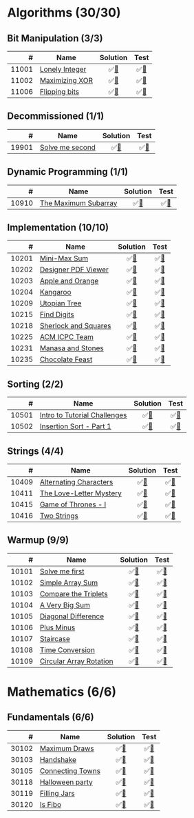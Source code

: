 # Algorithms (30/30)

## Bit Manipulation (3/3)

|     # | Name                    | Solution                          | Test                           |
|------:|-------------------------|:---------------------------------:|:------------------------------:|
| 11001 | [Lonely Integer][11001] | &#9989;[&#128190;][11001solution] | &#9989;[&#128190;][11001tests] |
| 11002 | [Maximizing XOR][11002] | &#9989;[&#128190;][11002solution] | &#9989;[&#128190;][11002tests] |
| 11006 | [Flipping bits][11006]  | &#9989;[&#128190;][11006solution] | &#9989;[&#128190;][11006tests] |

[11001]: https://www.hackerrank.com/challenges/lonely-integer
[11002]: https://www.hackerrank.com/challenges/maximizing-xor
[11006]: https://www.hackerrank.com/challenges/flipping-bits

[11001solution]: src/main/java/org/ck/hackerRank/algorithms/bitmanipulation/lonelyinteger/Solution.java
[11002solution]: src/main/java/org/ck/hackerRank/algorithms/bitmanipulation/maximisingxor/Solution.java
[11006solution]: src/main/java/org/ck/hackerRank/algorithms/bitmanipulation/flippingbits/Solution.java

[11001tests]: src/test/java/org/ck/hackerRank/algorithms/bitmanipulation/lonelyinteger/SolutionTest.java
[11002tests]: src/test/java/org/ck/hackerRank/algorithms/bitmanipulation/maximisingxor/SolutionTest.java
[11006tests]: src/test/java/org/ck/hackerRank/algorithms/bitmanipulation/flippingbits/SolutionTest.java


## Decommissioned (1/1)

|     # | Name                     | Solution                          | Test                           |
|------:|--------------------------|:---------------------------------:|:------------------------------:|
| 19901 | [Solve me second][19901] | &#9989;[&#128190;][19901solution] | &#9989;[&#128190;][19901tests] |

[19901]: https://www.hackerrank.com/challenges/solve-me-second

[19901solution]: src/main/java/org/ck/hackerRank/algorithms/decommissioned/solvemesecond/Solution.java

[19901tests]: src/test/java/org/ck/hackerRank/algorithms/decommissioned/solvemesecond/SolutionTest.java


## Dynamic Programming (1/1)

|     # | Name                          | Solution                          | Test                           |
|------:|-------------------------------|:---------------------------------:|:------------------------------:|
| 10910 | [The Maximum Subarray][10910] | &#9989;[&#128190;][10910solution] | &#9989;[&#128190;][10910tests] |

[10910]: https://www.hackerrank.com/challenges/maxsubarray

[10910solution]: src/main/java/org/ck/hackerRank/algorithms/dynamicprogramming/maxsubarray/Solution.java

[10910tests]: src/test/java/org/ck/hackerRank/algorithms/dynamicprogramming/maxsubarray/SolutionTest.java


## Implementation (10/10)

|     # | Name                          | Solution                          | Test                           |
|------:|-------------------------------|:---------------------------------:|:------------------------------:|
| 10201 | [Mini-Max Sum][10201]         | &#9989;[&#128190;][10201solution] | &#9989;[&#128190;][10201tests] |
| 10202 | [Designer PDF Viewer][10202]  | &#9989;[&#128190;][10202solution] | &#9989;[&#128190;][10202tests] |
| 10203 | [Apple and Orange][10203]     | &#9989;[&#128190;][10203solution] | &#9989;[&#128190;][10203tests] |
| 10204 | [Kangaroo][10204]             | &#9989;[&#128190;][10204solution] | &#9989;[&#128190;][10204tests] |
| 10209 | [Utopian Tree][10209]         | &#9989;[&#128190;][10209solution] | &#9989;[&#128190;][10209tests] |
| 10215 | [Find Digits][10215]          | &#9989;[&#128190;][10215solution] | &#9989;[&#128190;][10215tests] |
| 10218 | [Sherlock and Squares][10218] | &#9989;[&#128190;][10218solution] | &#9989;[&#128190;][10218tests] |
| 10225 | [ACM ICPC Team][10225]        | &#9989;[&#128190;][10225solution] | &#9989;[&#128190;][10225tests] |
| 10231 | [Manasa and Stones][10231]    | &#9989;[&#128190;][10231solution] | &#9989;[&#128190;][10231tests] |
| 10235 | [Chocolate Feast][10235]      | &#9989;[&#128190;][10235solution] | &#9989;[&#128190;][10235tests] |

[10201]: https://www.hackerrank.com/challenges/mini-max-sum
[10202]: https://www.hackerrank.com/challenges/designer-pdf-viewer
[10203]: https://www.hackerrank.com/challenges/apple-and-orange
[10204]: https://www.hackerrank.com/challenges/kangaroo
[10209]: https://www.hackerrank.com/challenges/utopian-tree
[10215]: https://www.hackerrank.com/challenges/find-digits
[10218]: https://www.hackerrank.com/challenges/sherlock-and-squares
[10225]: https://www.hackerrank.com/challenges/acm-icpc-team
[10231]: https://www.hackerrank.com/challenges/manasa-and-stones
[10235]: https://www.hackerrank.com/challenges/chocolate-feast

[10201solution]: src/main/java/org/ck/hackerRank/algorithms/implementation/minimaxsum/Solution.java
[10202solution]: src/main/java/org/ck/hackerRank/algorithms/implementation/designerpdfviewer/Solution.java
[10203solution]: src/main/java/org/ck/hackerRank/algorithms/implementation/appleandorange/Solution.java
[10204solution]: src/main/java/org/ck/hackerRank/algorithms/implementation/kangaroo/Solution.java
[10209solution]: src/main/java/org/ck/hackerRank/algorithms/implementation/utopiantree/Solution.java
[10215solution]: src/main/java/org/ck/hackerRank/algorithms/implementation/finddigits/Solution.java
[10218solution]: src/main/java/org/ck/hackerRank/algorithms/implementation/sherlockandsquares/Solution.java
[10225solution]: src/main/java/org/ck/hackerRank/algorithms/implementation/acmicpcteam/Solution.java
[10231solution]: src/main/java/org/ck/hackerRank/algorithms/implementation/manasaandstones/Solution.java
[10235solution]: src/main/java/org/ck/hackerRank/algorithms/implementation/chocolatefeast/Solution.java

[10201tests]: src/test/java/org/ck/hackerRank/algorithms/implementation/minimaxsum/SolutionTest.java
[10202tests]: src/test/java/org/ck/hackerRank/algorithms/implementation/designerpdfviewer/SolutionTest.java
[10203tests]: src/test/java/org/ck/hackerRank/algorithms/implementation/appleandorange/SolutionTest.java
[10204tests]: src/test/java/org/ck/hackerRank/algorithms/implementation/kangaroo/SolutionTest.java
[10209tests]: src/test/java/org/ck/hackerRank/algorithms/implementation/utopiantree/SolutionTest.java
[10215tests]: src/test/java/org/ck/hackerRank/algorithms/implementation/finddigits/SolutionTest.java
[10218tests]: src/test/java/org/ck/hackerRank/algorithms/implementation/sherlockandsquares/SolutionTest.java
[10225tests]: src/test/java/org/ck/hackerRank/algorithms/implementation/acmicpcteam/SolutionTest.java
[10231tests]: src/test/java/org/ck/hackerRank/algorithms/implementation/manasaandstones/SolutionTest.java
[10235tests]: src/test/java/org/ck/hackerRank/algorithms/implementation/chocolatefeast/SolutionTest.java


## Sorting (2/2)

|     # | Name                                  | Solution                          | Test                           |
|------:|---------------------------------------|:---------------------------------:|:------------------------------:|
| 10501 | [Intro to Tutorial Challenges][10501] | &#9989;[&#128190;][10501solution] | &#9989;[&#128190;][10501tests] |
| 10502 | [Insertion Sort - Part 1][10502]      | &#9989;[&#128190;][10502solution] | &#9989;[&#128190;][10502tests] |

[10501]: https://www.hackerrank.com/challenges/tutorial-intro
[10502]: https://www.hackerrank.com/challenges/insertionsort1

[10501solution]: src/main/java/org/ck/hackerRank/algorithms/sorting/intrototutorialchallenges/Solution.java
[10502solution]: src/main/java/org/ck/hackerRank/algorithms/sorting/insertionsortpart1/Solution.java

[10501tests]: src/test/java/org/ck/hackerRank/algorithms/sorting/intrototutorialchallenges/SolutionTest.java
[10502tests]: src/test/java/org/ck/hackerRank/algorithms/sorting/insertionsortpart1/SolutionTest.java


## Strings (4/4)

|     # | Name                             | Solution                          | Test                           |
|------:|----------------------------------|:---------------------------------:|:------------------------------:|
| 10409 | [Alternating Characters][10409]  | &#9989;[&#128190;][10409solution] | &#9989;[&#128190;][10409tests] |
| 10411 | [The Love-Letter Mystery][10411] | &#9989;[&#128190;][10411solution] | &#9989;[&#128190;][10411tests] |
| 10415 | [Game of Thrones - I][10415]     | &#9989;[&#128190;][10415solution] | &#9989;[&#128190;][10415tests] |
| 10416 | [Two Strings][10416]             | &#9989;[&#128190;][10416solution] | &#9989;[&#128190;][10416tests] |

[10409]: https://www.hackerrank.com/challenges/alternating-characters
[10411]: https://www.hackerrank.com/challenges/the-love-letter-mystery
[10415]: https://www.hackerrank.com/challenges/game-of-thrones
[10416]: https://www.hackerrank.com/challenges/two-strings

[10409solution]: src/main/java/org/ck/hackerRank/algorithms/strings/alternatingcharacters/Solution.java
[10411solution]: src/main/java/org/ck/hackerRank/algorithms/strings/thelovelettermystery/Solution.java
[10415solution]: src/main/java/org/ck/hackerRank/algorithms/strings/gameofthronesi/Solution.java
[10416solution]: src/main/java/org/ck/hackerRank/algorithms/strings/twostrings/Solution.java

[10409tests]: src/test/java/org/ck/hackerRank/algorithms/strings/alternatingcharacters/SolutionTest.java
[10411tests]: src/test/java/org/ck/hackerRank/algorithms/strings/thelovelettermystery/SolutionTest.java
[10415tests]: src/test/java/org/ck/hackerRank/algorithms/strings/gameofthronesi/SolutionTest.java
[10416tests]: src/test/java/org/ck/hackerRank/algorithms/strings/twostrings/SolutionTest.java


## Warmup (9/9)

|     # | Name                             | Solution                          | Test                           |
|------:|----------------------------------|:---------------------------------:|:------------------------------:|
| 10101 | [Solve me first][10101]          | &#9989;[&#128190;][10101solution] | &#9989;[&#128190;][10101tests] |
| 10102 | [Simple Array Sum][10102]        | &#9989;[&#128190;][10102solution] | &#9989;[&#128190;][10102tests] |
| 10103 | [Compare the Triplets][10103]    | &#9989;[&#128190;][10103solution] | &#9989;[&#128190;][10103tests] |
| 10104 | [A Very Big Sum][10104]          | &#9989;[&#128190;][10104solution] | &#9989;[&#128190;][10104tests] |
| 10105 | [Diagonal Difference][10105]     | &#9989;[&#128190;][10105solution] | &#9989;[&#128190;][10105tests] |
| 10106 | [Plus Minus][10106]              | &#9989;[&#128190;][10106solution] | &#9989;[&#128190;][10106tests] |
| 10107 | [Staircase][10107]               | &#9989;[&#128190;][10107solution] | &#9989;[&#128190;][10107tests] |
| 10108 | [Time Conversion][10108]         | &#9989;[&#128190;][10108solution] | &#9989;[&#128190;][10108tests] |
| 10109 | [Circular Array Rotation][10109] | &#9989;[&#128190;][10109solution] | &#9989;[&#128190;][10109tests] |

[10101]: https://www.hackerrank.com/challenges/solve-me-first
[10102]: https://www.hackerrank.com/challenges/simple-array-sum
[10103]: https://www.hackerrank.com/challenges/compare-the-triplets
[10104]: https://www.hackerrank.com/challenges/a-very-big-sum
[10105]: https://www.hackerrank.com/challenges/diagonal-difference
[10106]: https://www.hackerrank.com/challenges/plus-minus
[10107]: https://www.hackerrank.com/challenges/staircase
[10108]: https://www.hackerrank.com/challenges/time-conversion
[10109]: https://www.hackerrank.com/challenges/circular-array-rotation

[10101solution]: src/main/java/org/ck/hackerRank/algorithms/warmup/solvemefirst/Solution.java
[10102solution]: src/main/java/org/ck/hackerRank/algorithms/warmup/simplearraysum/Solution.java
[10103solution]: src/main/java/org/ck/hackerRank/algorithms/warmup/comparethetriplets/Solution.java
[10104solution]: src/main/java/org/ck/hackerRank/algorithms/warmup/averybigsum/Solution.java
[10105solution]: src/main/java/org/ck/hackerRank/algorithms/warmup/diagonaldifference/Solution.java
[10106solution]: src/main/java/org/ck/hackerRank/algorithms/warmup/plusminus/Solution.java
[10107solution]: src/main/java/org/ck/hackerRank/algorithms/warmup/staircase/Solution.java
[10108solution]: src/main/java/org/ck/hackerRank/algorithms/warmup/timeconversion/Solution.java
[10109solution]: src/main/java/org/ck/hackerRank/algorithms/warmup/circulararrayrotation/Solution.java

[10101tests]: src/test/java/org/ck/hackerRank/algorithms/warmup/solvemefirst/SolutionTest.java
[10102tests]: src/test/java/org/ck/hackerRank/algorithms/warmup/simplearraysum/SolutionTest.java
[10103tests]: src/test/java/org/ck/hackerRank/algorithms/warmup/comparethetriplets/SolutionTest.java
[10104tests]: src/test/java/org/ck/hackerRank/algorithms/warmup/averybigsum/SolutionTest.java
[10105tests]: src/test/java/org/ck/hackerRank/algorithms/warmup/diagonaldifference/SolutionTest.java
[10106tests]: src/test/java/org/ck/hackerRank/algorithms/warmup/plusminus/SolutionTest.java
[10107tests]: src/test/java/org/ck/hackerRank/algorithms/warmup/staircase/SolutionTest.java
[10108tests]: src/test/java/org/ck/hackerRank/algorithms/warmup/timeconversion/SolutionTest.java
[10109tests]: src/test/java/org/ck/hackerRank/algorithms/warmup/circulararrayrotation/SolutionTest.java

# Mathematics (6/6)

##  Fundamentals (6/6)

|     # | Name                      | Solution                          | Test                           |
|------:|---------------------------|:---------------------------------:|:------------------------------:|
| 30102 | [Maximum Draws][30102]    | &#9989;[&#128190;][30102solution] | &#9989;[&#128190;][30102tests] |
| 30103 | [Handshake][30103]        | &#9989;[&#128190;][30103solution] | &#9989;[&#128190;][30103tests] |
| 30105 | [Connecting Towns][30105] | &#9989;[&#128190;][30105solution] | &#9989;[&#128190;][30105tests] |
| 30118 | [Halloween party][30118]  | &#9989;[&#128190;][30118solution] | &#9989;[&#128190;][30118tests] |
| 30119 | [Filling Jars][30119]     | &#9989;[&#128190;][30119solution] | &#9989;[&#128190;][30119tests] |
| 30120 | [Is Fibo][30120]          | &#9989;[&#128190;][30120solution] | &#9989;[&#128190;][30120tests] |

[30102]: https://www.hackerrank.com/challenges/maximum-draws
[30103]: https://www.hackerrank.com/challenges/handshake
[30105]: https://www.hackerrank.com/challenges/connecting-towns
[30118]: https://www.hackerrank.com/challenges/halloween-party
[30119]: https://www.hackerrank.com/challenges/filling-jars
[30120]: https://www.hackerrank.com/challenges/is-fibo

[30102solution]: src/main/java/org/ck/hackerRank/mathematics/fundamentals/maximumdraws/Solution.java
[30103solution]: src/main/java/org/ck/hackerRank/mathematics/fundamentals/handshake/Solution.java
[30105solution]: src/main/java/org/ck/hackerRank/mathematics/fundamentals/connectingtowns/Solution.java
[30118solution]: src/main/java/org/ck/hackerRank/mathematics/fundamentals/halloweenparty/Solution.java
[30119solution]: src/main/java/org/ck/hackerRank/mathematics/fundamentals/fillingjars/Solution.java
[30120solution]: src/main/java/org/ck/hackerRank/mathematics/fundamentals/isfibo/Solution.java

[30102tests]: src/test/java/org/ck/hackerRank/mathematics/fundamentals/maximumdraws/SolutionTest.java
[30103tests]: src/test/java/org/ck/hackerRank/mathematics/fundamentals/handshake/SolutionTest.java
[30105tests]: src/test/java/org/ck/hackerRank/mathematics/fundamentals/connectingtowns/SolutionTest.java
[30118tests]: src/test/java/org/ck/hackerRank/mathematics/fundamentals/halloweenparty/SolutionTest.java
[30119tests]: src/test/java/org/ck/hackerRank/mathematics/fundamentals/fillingjars/SolutionTest.java
[30120tests]: src/test/java/org/ck/hackerRank/mathematics/fundamentals/isfibo/SolutionTest.java

